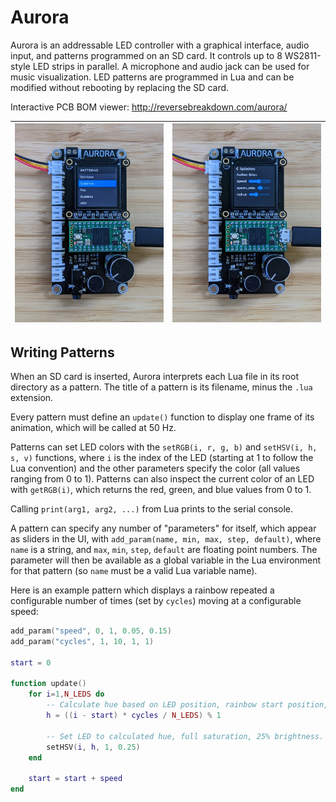# Aurora
Aurora is an addressable LED controller with a graphical interface, audio input, and patterns programmed on an SD card.
It controls up to 8 WS2811-style LED strips in parallel.
A microphone and audio jack can be used for music visualization.
LED patterns are programmed in Lua and can be modified without rebooting by replacing the SD card.

Interactive PCB BOM viewer: http://reversebreakdown.com/aurora/

| <img src="/img/menu.jpg" height=100%> | <img src="/img/pattern.jpg" height=100%> |
| ----------------------------- | ----------------------------------- |

## Writing Patterns

When an SD card is inserted, Aurora interprets each Lua file in its root directory as a pattern.
The title of a pattern is its filename, minus the `.lua` extension.

Every pattern must define an `update()` function to display one frame of its animation, which will be called at 50 Hz.

Patterns can set LED colors with the `setRGB(i, r, g, b)` and `setHSV(i, h, s, v)` functions, where `i` is the index of the LED (starting at 1 to follow the Lua convention) and the other parameters specify the color (all values ranging from 0 to 1).
Patterns can also inspect the current color of an LED with `getRGB(i)`, which returns the red, green, and blue values from 0 to 1.

Calling `print(arg1, arg2, ...)` from Lua prints to the serial console.

A pattern can specify any number of "parameters" for itself, which appear as sliders in the UI, with `add_param(name, min, max, step, default)`, where `name` is a string, and `max`, `min`, `step`, `default` are floating point numbers.
The parameter will then be available as a global variable in the Lua environment for that pattern (so `name` must be a valid Lua variable name).

Here is an example pattern which displays a rainbow repeated a configurable number of times (set by `cycles`) moving at a configurable speed:
```Lua
add_param("speed", 0, 1, 0.05, 0.15)
add_param("cycles", 1, 10, 1, 1)

start = 0

function update()
    for i=1,N_LEDS do
        -- Calculate hue based on LED position, rainbow start position, and number of cycles.
        h = ((i - start) * cycles / N_LEDS) % 1
        
        -- Set LED to calculated hue, full saturation, 25% brightness.
        setHSV(i, h, 1, 0.25)
    end

    start = start + speed
end
```
